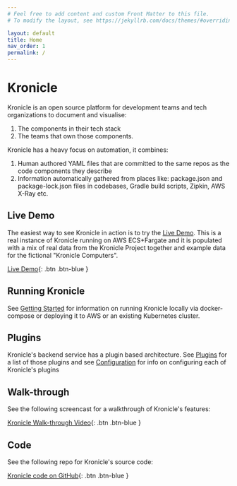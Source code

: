 ```yaml
---
# Feel free to add content and custom Front Matter to this file.
# To modify the layout, see https://jekyllrb.com/docs/themes/#overriding-theme-defaults

layout: default
title: Home
nav_order: 1
permalink: /
---
```


# Kronicle

Kronicle is an open source platform for development teams and tech organizations to document and visualise: 

1. The components in their tech stack 
2. The teams that own those components.  

Kronicle has a heavy focus on automation, it combines: 

1. Human authored YAML files that are committed to the same repos as the code components they describe
2. Information automatically gathered from places like: package.json and package-lock.json files in codebases, Gradle build scripts, Zipkin, AWS X-Ray etc.


## Live Demo

The easiest way to see Kronicle in action is to try the [Live Demo](https://demo.kronicle.tech). This is a real 
instance of Kronicle running on AWS ECS+Fargate and it is populated with a mix of real data from the Kronicle Project 
together and example data for the fictional "Kronicle Computers".

[Live Demo](https://demo.kronicle.tech){: .btn .btn-blue }


## Running Kronicle

See [Getting Started](/getting-started) for information on running Kronicle locally via docker-compose or deploying it 
to AWS or an existing Kubernetes cluster.  


## Plugins

Kronicle's backend service has a plugin based architecture.  See [Plugins](/plugins)
for a list of those plugins and see [Configuration](/configuration) for info on configuring each of Kronicle's plugins


## Walk-through

See the following screencast for a walkthrough of Kronicle's features:

[Kronicle Walk-through Video](https://youtu.be/xNvoxBmMQdk){: .btn .btn-blue }


## Code

See the following repo for Kronicle's source code:

[Kronicle code on GitHub](https://github.com/kronicle-tech/kronicle){: .btn .btn-blue }
